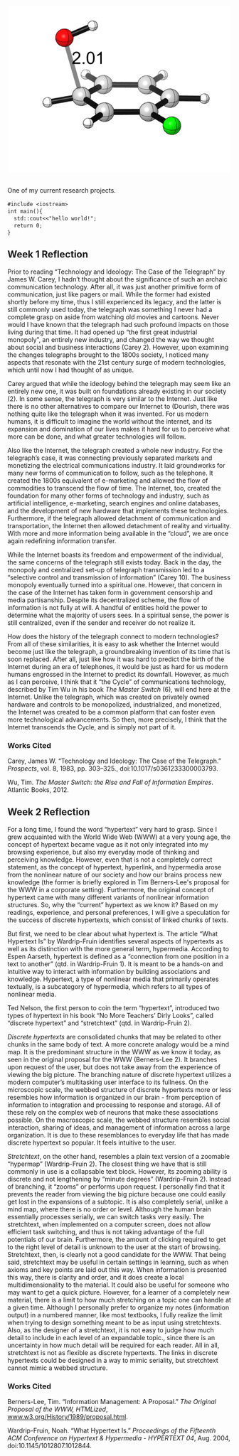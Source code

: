 ![Fluorobenzene meta TS](/fluorobenzene_m_TS_optw.png)
```
```
One of my current research projects.

```
#include <iostream>
int main(){
  std::cout<<"hello world!";
  return 0;
}
```

## Week 1 Reflection

  Prior to reading “Technology and Ideology: The Case of the Telegraph” by James W. Carey, I hadn’t thought about the significance of such an archaic communication technology. After all, it was just another primitive form of communication, just like pagers or mail. While the former had existed shortly before my time, thus I still experienced its legacy, and the latter is still commonly used today, the telegraph was something I never had a complete grasp on aside from watching old movies and cartoons. Never would I have known that the telegraph had such profound impacts on those living during that time. It had opened up “the first great industrial monopoly”, an entirely new industry, and changed the way we thought about social and business interactions (Carey 2). However, upon examining the changes telegraphs brought to the 1800s society, I noticed many aspects that resonate with the 21st century surge of modern technologies, which until now I had thought of as unique.

  Carey argued that while the ideology behind the telegraph may seem like an entirely new one, it was built on foundations already existing in our society (2). In some sense, the telegraph is very similar to the Internet. Just like there is no other alternatives to compare our Internet to (Dourish, there was nothing quite like the telegraph when it was invented. For us modern humans, it is difficult to imagine the world without the internet, and its expansion and domination of our lives makes it hard for us to perceive what more can be done, and what greater technologies will follow. 

  Also like the Internet, the telegraph created a whole new industry. For the telegraph’s case, it was connecting previously separated markets and monetizing the electrical communications industry. It laid groundworks for many new forms of communication to follow, such as the telephone. It created the 1800s equivalent of e-marketing and allowed the flow of commodities to transcend the flow of time. The Internet, too, created the foundation for many other forms of technology and industry, such as artificial intelligence, e-marketing, search engines and online databases, and the development of new hardware that implements these technologies. Furthermore, if the telegraph allowed detachment of communication and transportation, the Internet then allowed detachment of reality and virtuality. With more and more information being available in the “cloud”, we are once again redefining information transfer.

  While the Internet boasts its freedom and empowerment of the individual, the same concerns of the telegraph still exists today. Back in the day, the monopoly and centralized set-up of telegraph transmission led to a “selective control and transmission of information” (Carey 10). The business monopoly eventually turned into a spiritual one. However, that concern in the case of the Internet has taken form in government censorship and media partisanship. Despite its decentralized scheme, the flow of information is not fully at will. A handful of entities hold the power to determine what the majority of users sees. In a spiritual sense, the power is still centralized, even if the sender and receiver do not realize it.

  How does the history of the telegraph connect to modern technologies? From all of these similarities, it is easy to ask whether the Internet would become just like the telegraph, a groundbreaking invention of its time that is soon replaced. After all, just like how it was hard to predict the birth of the Internet during an era of telephones, it would be just as hard for us modern humans engrossed in the Internet to predict its downfall. However, as much as I can perceive, I think that it “the Cycle” of communications technology, described by Tim Wu in his book _The Master Switch_ (6), will end here at the Internet. Unlike the telegraph, which was created on privately owned hardware and controls to be monopolized, industrialized, and monetized, the Internet was created to be a common platform that can foster even more technological advancements. So then, more precisely, I think that the Internet transcends the Cycle, and is simply not part of it.

### Works Cited

Carey, James W. “Technology and Ideology: The Case of the Telegraph.” _Prospects_, vol. 8, 
  1983, pp. 303–325., doi:10.1017/s0361233300003793.

Wu, Tim. _The Master Switch: the Rise and Fall of Information Empires_. Atlantic Books, 2012.

## Week 2 Reflection

For a long time, I found the word “hypertext” very hard to grasp. Since I grew acquainted with the World Wide Web (WWW) at a very young age, the concept of hypertext became vague as it not only integrated into my browsing experience, but also my everyday mode of thinking and perceiving knowledge. However, even that is not a completely correct statement, as the concept of hypertext, hyperlink, and hypermedia arose from the nonlinear nature of our society and how our brains process new knowledge (the former is briefly explored in Tim Berners-Lee's proposal for the WWW in a corporate setting). Furthermore, the original concept of hypertext came with many different variants of nonlinear information structures. So, why the “current” hypertext as we know it? Based on my readings, experience, and personal preferences, I will give a speculation for the success of discrete hypertexts, which consist of linked chunks of texts.


But first, we need to be clear about what hypertext is. The article “What Hypertext Is” by Wardrip-Fruin identifies several aspects of hypertexts as well as its distinction with the more general term, hypermedia. According to Espen Aarseth, hypertext is defined as a “connection from one position in a text to another” (qtd. in Wardrip-Fruin 1). It is meant to be a hands-on and intuitive way to interact with information by building associations and knowledge. Hypertext, a type of nonlinear media that primarily operates textually, is a subcategory of hypermedia, which refers to all types of nonlinear media.

Ted Nelson, the first person to coin the term “hypertext”, introduced two types of hypertext in his book “No More Teachers’ Dirly Looks”, called “discrete hypertext” and “stretchtext” (qtd. in Wardrip-Fruin 2).

_Discrete hypertexts_ are consolidated chunks that may be related to other chunks in the same body of text. A more concrete analogy would be a mind map. It is the predominant structure in the WWW as we know it today, as seen in the original proposal for the WWW (Berners-Lee 2). It branches upon request of the user, but does not take away from the experience of viewing the big picture. The branching nature of discrete hypertext utilizes a modern computer’s multitasking user interface to its fullness. On the microscopic scale, the webbed structure of discrete hypertexts more or less resembles how information is organized in our brain - from perception of information to integration and processing to response and storage. All of these rely on the complex web of neurons that make these associations possible. On the macroscopic scale, the webbed structure resembles social interaction, sharing of ideas, and management of information across a large organization. It is due to these resemblances to everyday life that has made discrete hypertext so popular. It feels intuitive to the user.

_Stretchtext_, on the other hand, resembles a plain text version of a zoomable “hypermap” (Wardrip-Fruin 2). The closest thing we have that is still commonly in use is a collapsable text block. However, its zooming ability is discrete and not lengthening by “minute degrees” (Wardrip-Fruin 2). Instead of branching, it “zooms” or performs upon request. I personally find that it prevents the reader from viewing the big picture because one could easily get lost in the expansions of a subtopic. It is also completely serial, unlike a mind map, where there is no order or level. Although the human brain essentially processes serially, we can switch tasks very easily. The stretchtext, when implemented on a computer screen, does not allow efficient task switching, and thus is not taking advantage of the full potentials of our brain. Furthermore, the amount of clicking required to get to the right level of detail is unknown to the user at the start of browsing. Stretchtext, then, is clearly not a good candidate for the WWW. That being said, stretchtext may be useful in certain settings in learning, such as when axioms and key points are laid out this way. When information is presented this way, there is clarity and order, and it does create a local multidimensionality to the material. It could also be useful for someone who may want to get a quick picture. However, for a learner of a completely new material, there is a limit to how much stretching on a topic one can handle at a given time. Although I personally prefer to organize my notes (information output) in a numbered manner, like most textbooks, I fully realize the limit when trying to design something meant to be as input using stretchtexts. Also, as the designer of a stretchtext, it is not easy to judge how much detail to include in each level of an expandable topic., since there is an uncertainty in how much detail will be required for each reader. All in all, stretchtext is not as flexible as discrete hypertexts. The links in discrete hypertexts could be designed in a way to mimic seriality, but stretchtext cannot mimic a webbed structure. 

### Works Cited

Berners-Lee, Tim. “Information Management: A Proposal.” _The Original Proposal of the WWW, HTMLized_,     
  www.w3.org/History/1989/proposal.html.

Wardrip-Fruin, Noah. “What Hypertext Is.” _Proceedings of the Fifteenth ACM Conference on Hypertext & 
  Hypermedia - HYPERTEXT 04_, Aug. 2004, doi:10.1145/1012807.1012844.
